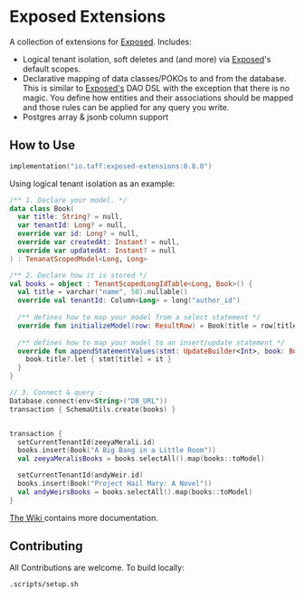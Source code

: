 # Exposed Extensions

A collection of extensions for [Exposed](https://github.com/tpasipanodya/Exposed). Includes:
- Logical tenant isolation, soft deletes and  (and more) via [Exposed](https://github.com/tpasipanodya/Exposed)'s default scopes.
- Declarative mapping of data classes/POKOs to and from the database. This is similar to
  [Exposed's](https://github.com/tpasipanodya/Exposed) DAO DSL with the exception that there is no magic. 
  You define how entities and their associations should be mapped and those rules can be applied for any
  query you write.
- Postgres array & jsonb column support

  
## How to Use
```kotlin
implementation("io.taff:exposed-extensions:0.8.0")
```

Using logical tenant isolation as an example:

```kotlin
/** 1. Declare your model. */
data class Book(
  var title: String? = null,
  var tenantId: Long? = null,
  override var id: Long? = null,
  override var createdAt: Instant? = null,
  override var updatedAt: Instant? = null
) : TenanatScopedModel<Long, Long>

/** 2. Declare how it is stored */
val books = object : TenantScopedLongIdTable<Long, Book>() {
  val title = varchar("name", 50).nullable()
  override val tenantId: Column<Long> = long("author_id")
  
  /** defines how to map your model from a select statement */
  override fun initializeModel(row: ResultRow) = Book(title = row[title])
  
  /** defines how to map your model to an insert/update statement */
  override fun appendStatementValues(stmt: UpdateBuilder<Int>, book: Book) {
    book.title?.let { stmt[title] = it }
  }
}

// 3. Connect & query :
Database.connect(env<String>("DB_URL"))
transaction { SchemaUtils.create(books) }


transaction {
  setCurrentTenantId(zeeyaMerali.id)
  books.insert(Book("A Big Bang in a Little Room")) 
  val zeeyaMeralisBooks = books.selectAll().map(books::toModel)

  setCurrentTenantId(andyWeir.id)
  books.insert(Book("Project Hail Mary: A Novel"))
  val andyWeirsBooks = books.selectAll().map(books::toModel)
}
```

[The Wiki ](WIKI.md) contains more documentation.

## Contributing

All Contributions are welcome. To build locally:
```shell
.scripts/setup.sh
```
